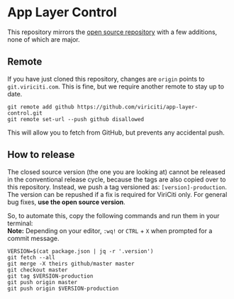 # App Layer Control

This repository mirrors the [open source repository](http://github.com/viriciti/app-layer-control) with a few additions, none of which are major.

## Remote

If you have just cloned this repository, changes are `origin` points to `git.viriciti.com`. This is fine, but we require another remote to stay up to date.

```
git remote add github https://github.com/viriciti/app-layer-control.git
git remote set-url --push github disallowed
```

This will allow you to fetch from GitHub, but prevents any accidental push.

## How to release

The closed source version (the one you are looking at) cannot be released in the conventional release cycle, because the tags are also copied over to this repository. Instead, we push a tag versioned as: `[version]-production`.  
The version can be repushed if a fix is required for ViriCiti only. For general bug fixes, **use the open source version**.

So, to automate this, copy the following commands and run them in your terminal:  
**Note:** Depending on your editor, `:wq!` or `CTRL` + `X` when prompted for a commit message.

```
VERSION=$(cat package.json | jq -r '.version')
git fetch --all
git merge -X theirs github/master master
git checkout master
git tag $VERSION-production
git push origin master
git push origin $VERSION-production
```
